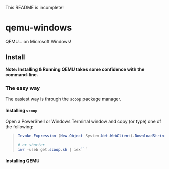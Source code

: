 This README is incomplete!
# qemu-windows
QEMU... on Microsoft Windows!
## Install
<b>Note: Installing & Running QEMU takes some confidence with the command-line.</b>
### The easy way
The easiest way is through the <code>scoop</code> package manager.
#### Installing <code>scoop</code>
Open a PowerShell or Windows Terminal window and copy (or type) one of the following:
>```powershell
>Invoke-Expression (New-Object System.Net.WebClient).DownloadString('https://get.scoop.sh')
>
># or shorter
>iwr -useb get.scoop.sh | iex```
#### Installing QEMU
